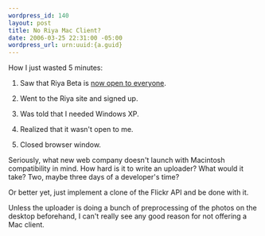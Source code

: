 ```yaml
--- 
wordpress_id: 140
layout: post
title: No Riya Mac Client?
date: 2006-03-25 22:31:00 -05:00
wordpress_url: urn:uuid:{a.guid}
---
```

<p>How I just wasted 5 minutes:</p>

<ol>
<li><p>Saw that Riya Beta is <a href="http://www.horsepigcow.com/2006/03/door-is-open.html" title="The Door is Open">now open to everyone</a>.</p></li>
<li><p>Went to the Riya site and signed up.</p></li>
<li><p>Was told that I needed Windows XP.</p></li>
<li><p>Realized that it wasn't open to me.</p></li>
<li><p>Closed browser window.</p></li>
</ol>

<p>Seriously, what new web company doesn't launch with Macintosh compatibility in mind.  How hard is it to write an uploader?  What would it take?  Two, maybe three days of a developer's time?  </p>

<p>Or better yet, just implement a clone of the Flickr API and be done with it.  </p>

<p>Unless the uploader is doing a bunch of preprocessing of the photos on the desktop beforehand, I can't really see any good reason for not offering a Mac client.</p>
